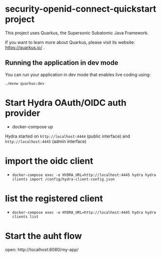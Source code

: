 # security-openid-connect-quickstart project

This project uses Quarkus, the Supersonic Subatomic Java Framework.

If you want to learn more about Quarkus, please visit its website: https://quarkus.io/ .

## Running the application in dev mode

You can run your application in dev mode that enables live coding using:
```
./mvnw quarkus:dev
```

# Start Hydra OAuth/OIDC auth provider

* docker-compose up

Hydra started on `http://localhost:4444` (public interface) and `http://localhost:4445` (admin interface)

# import the oidc client

* `docker-compose exec -e HYDRA_URL=http://localhost:4445 hydra hydra clients import /config/hydra-client-config.json`

# list the registered client

* `docker-compose exec -e HYDRA_URL=http://localhost:4445 hydra hydra clients list`

# Start the auht flow

open: http://localhost:8080/my-app/